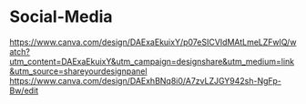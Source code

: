 # Social-Media
https://www.canva.com/design/DAExaEkuixY/p07eSICVIdMAtLmeLZFwlQ/watch?utm_content=DAExaEkuixY&utm_campaign=designshare&utm_medium=link&utm_source=shareyourdesignpanel
https://www.canva.com/design/DAExhBNq8i0/A7zvLZJGY942sh-NgFp-Bw/edit
